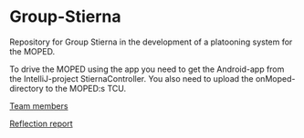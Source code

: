 # Group-Stierna
Repository for Group Stierna in the development of a platooning system for the MOPED.

To drive the MOPED using the app you need to get the Android-app from the IntelliJ-project StiernaController. You also need to upload the onMoped-directory to the MOPED:s TCU.

[Team members](.mmailmap)

[Reflection report](reflectionreport)
